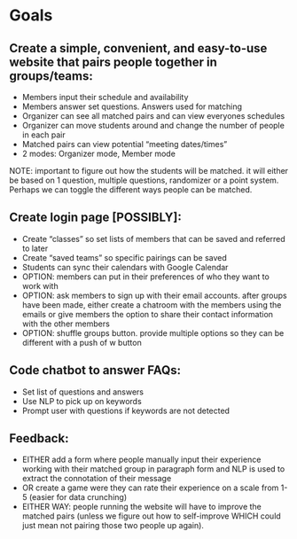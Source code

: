 # Goals
## Create a simple, convenient, and easy-to-use website that pairs people together in groups/teams:
- Members input their schedule and availability
- Members answer set questions. Answers used for matching
- Organizer can see all matched pairs and can view everyones schedules
- Organizer can move students around and change the number of people in each pair
- Matched pairs can view potential “meeting dates/times”
- 2 modes: Organizer mode, Member mode

NOTE: important to figure out how the students will be matched. it will either be based on 1 question, multiple questions, randomizer or a point system. Perhaps we can toggle the different ways people can be matched. 

## Create login page [POSSIBLY]:
- Create “classes” so set lists of members that can be saved and referred to later
- Create “saved teams” so specific pairings can be saved 
- Students can sync their calendars with Google Calendar
- OPTION: members can put in their preferences of who they want to work with
- OPTION: ask members to sign up with their email accounts. after groups have been made, either create a chatroom with the members using the emails or give members the option to share their contact information with the other members
- OPTION: shuffle groups button. provide multiple options so they can be different with a push of w button

## Code chatbot to answer FAQs:
- Set list of questions and answers
- Use NLP to pick up on keywords
- Prompt user with questions if keywords are not detected

## Feedback:
- EITHER add a form where people manually input their experience working with their matched group in paragraph form and NLP is used to extract the connotation of their message
- OR create a game were they can rate their experience on a scale from 1-5 (easier for data crunching)
- EITHER WAY: people running the website will have to improve the matched pairs (unless we figure out how to self-improve WHICH could just mean not pairing those two people up again). 
